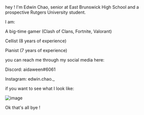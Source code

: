hey ! I'm Edwin Chao, senior at East Brunswick High School and a prospective Rutgers University student.

I am:

A big-time gamer (Clash of Clans, Fortnite, Valorant)

Cellist (8 years of experience)

Pianist (7 years of experience)

you can reach me through my social media here:

Discord: 
aidaween#6061 

Instagram: 
edwin.chao._

if you want to see what I look like:

![image](https://user-images.githubusercontent.com/85298748/121831350-39fce300-cc95-11eb-8a23-fed7d3cc35a6.png)


Ok that's all bye !
